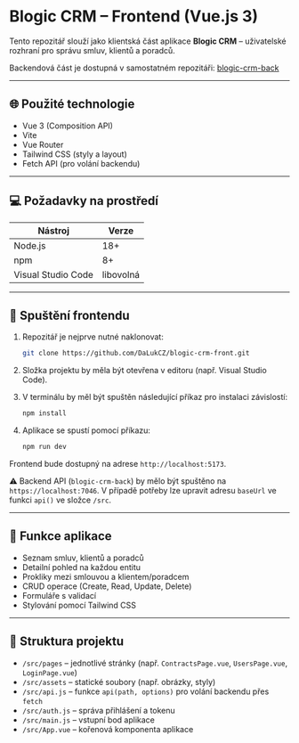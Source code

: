 # Blogic CRM – Frontend (Vue.js 3)

Tento repozitář slouží jako klientská část aplikace **Blogic CRM** – uživatelské rozhraní pro správu smluv, klientů a poradců.

Backendová část je dostupná v samostatném repozitáři: [blogic-crm-back](https://github.com/DaLukCZ/blogic-crm-back)

---

## 🌐 Použité technologie

- Vue 3 (Composition API)
- Vite
- Vue Router
- Tailwind CSS (styly a layout)
- Fetch API (pro volání backendu)

---

## 💻 Požadavky na prostředí

| Nástroj              | Verze    |
|----------------------|----------|
| Node.js              | 18+      |
| npm                  | 8+       |
| Visual Studio Code   | libovolná|

---

## 🚀 Spuštění frontendu

1. Repozitář je nejprve nutné naklonovat:

   ```bash
   git clone https://github.com/DaLukCZ/blogic-crm-front.git
   ```

2. Složka projektu by měla být otevřena v editoru (např. Visual Studio Code).

3. V terminálu by měl být spuštěn následující příkaz pro instalaci závislostí:
   ```bash
   npm install
   ```

4. Aplikace se spustí pomocí příkazu:
   ```bash
   npm run dev
   ```

Frontend bude dostupný na adrese `http://localhost:5173`.

⚠️ Backend API (`blogic-crm-back`) by mělo být spuštěno na `https://localhost:7046`. V případě potřeby lze upravit adresu `baseUrl` ve funkci `api()` ve složce `/src`.

---

## 🧭 Funkce aplikace

- Seznam smluv, klientů a poradců
- Detailní pohled na každou entitu
- Prokliky mezi smlouvou a klientem/poradcem
- CRUD operace (Create, Read, Update, Delete)
- Formuláře s validací
- Stylování pomocí Tailwind CSS

---

## 📁 Struktura projektu

- `/src/pages` – jednotlivé stránky (např. `ContractsPage.vue`, `UsersPage.vue`, `LoginPage.vue`)
- `/src/assets` – statické soubory (např. obrázky, styly)
- `/src/api.js` – funkce `api(path, options)` pro volání backendu přes `fetch`
- `/src/auth.js` – správa přihlášení a tokenu
- `/src/main.js` – vstupní bod aplikace
- `/src/App.vue` – kořenová komponenta aplikace